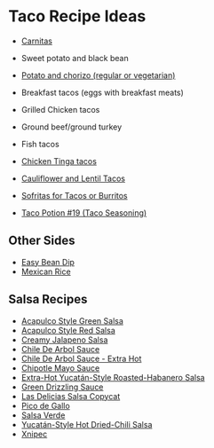 # Taco Recipe Ideas

- [Carnitas](./SlowCookerPorkCarnitas.md) 
- Sweet potato and black bean
- [Potato and chorizo (regular or vegetarian)](./PotatoAndChorizoTacos.md)
- Breakfast tacos (eggs with breakfast meats)
- Grilled Chicken tacos
- Ground beef/ground turkey
- Fish tacos
- [Chicken Tinga tacos](./chickentinga.md)
- [Cauliflower and Lentil Tacos](./CauliflowerAndLentilTacos.md)
- [Sofritas for Tacos or Burritos](./sofritas.md)

- [Taco Potion #19 (Taco Seasoning)](./TacoSeasoning.md)


## Other Sides
- [Easy Bean Dip](./easyBeanDip.md)
- [Mexican Rice](./mexicanRice.md)

## Salsa Recipes
- [Acapulco Style Green Salsa](./acapulcoGreenSalsa.md)
- [Acapulco Style Red Salsa](./acapulcoRedSalsa.md)
- [Creamy Jalapeno Salsa](./creamyJalapenoSalsa.md)
- [Chile De Arbol Sauce](/chileDeArbolSauce.md)
- [Chile De Arbol Sauce - Extra Hot](./chileDeArbolSauceExtraHot.md)
- [Chipotle Mayo Sauce](./chipotleMayoSauce.md)
- [Extra-Hot Yucatán-Style Roasted-Habanero Salsa](./extraHotYucatanStyleRoastedHabaneroSalsa.md)
- [Green Drizzling Sauce](./greenDrizzlingSauce.md)
- [Las Delicias Salsa Copycat](./lasDeliciasSalsaCopycat.md)
- [Pico de Gallo](./classicPicoDeGallo.md)
- [Salsa Verde](./salsaVerde.md)
- [Yucatán-Style Hot Dried-Chili Salsa](./yucatanStyleHotDriedChiliSalsa.md)
- [Xnipec](./xnipec.md)